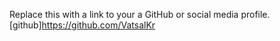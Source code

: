 Replace this with a link to your a GitHub or social media profile.
[github]https://github.com/VatsalKr
